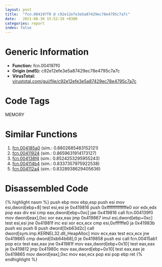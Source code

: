 ```yaml
---
layout: post
title:  "fcn.004197f0 @ c92e12efe3e5a87429ec78e4795c7a7c"
date:   2021-08-30 15:52:19 +0300
categories: report
index: false
---
```


# Generic Information
- **Function:** fcn.004197f0
- **Origin (md5):** c92e12efe3e5a87429ec78e4795c7a7c
- **VirusTotal:** [virustotal.com/gui/file/c92e12efe3e5a87429ec78e4795c7a7c][virustotal_ref]

# Code Tags
<span class="tag" id="MEMORY">MEMORY</span>


# Similar Functions

1. [fcn.004185a0][similar_1_ref] (sim.: 0.8802685483152121)
2. [fcn.00411924][similar_2_ref] (sim.: 0.8659631914173127)
3. [fcn.004138f4][similar_3_ref] (sim.: 0.8524253295955243)
4. [fcn.004114b4][similar_4_ref] (sim.: 0.8337357975922538)
5. [fcn.004112a4][similar_5_ref] (sim.: 0.8328938629405636)


# Disassembled Code

{% highlight nasm %}
push ebp
mov ebp,esp
push esi
mov esi,dword[ebp+8]
test esi,esi
je 0x419816
push 0xffffffffffffffe0
xor edx,edx
pop eax
div esi
cmp eax,dword[ebp+0xc]
jae 0x419816
call fcn.004139f0
mov dword[eax],0xc
xor eax,eax
jmp 0x419867
imul esi,dword[ebp+0xc]
test esi,esi
jne 0x41981f
inc esi
xor ecx,ecx
cmp esi,0xffffffe0
ja 0x41983b
push esi
push 8
push dword[0xb63d2c]
call dword[sym.imp.KERNEL32.dll_HeapAlloc]
mov ecx,eax
test ecx,ecx
jne 0x419865
cmp dword[0xb64b68],0
je 0x419858
push esi
call fcn.00415ab1
pop ecx
test eax,eax
jne 0x41981f
mov eax,dword[ebp+0x10]
test eax,eax
je 0x419812
jmp 0x41980c
mov eax,dword[ebp+0x10]
test eax,eax
je 0x419865
mov dword[eax],0xc
mov eax,ecx
pop esi
pop ebp
ret 
{% endhighlight %}


[similar_1_ref]: /report/fcn.004185a0@35f4022de41774409db1da3a21b83eb4
[similar_2_ref]: /report/fcn.00411924@2e1edbc8d641dbbe3e09e9f1f72cd2fc
[similar_3_ref]: /report/fcn.004138f4@235127bd7ddea75fb72313b9d5061e79
[similar_4_ref]: /report/fcn.004114b4@8f6115b96a1ecdf25f9987837dfa155b
[similar_5_ref]: /report/fcn.004112a4@611c38a89d4c34c8de91e651e6e21379
[virustotal_ref]: https://www.virustotal.com/gui/file/c92e12efe3e5a87429ec78e4795c7a7c